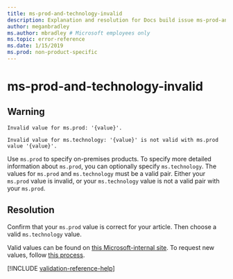 ```yaml
---
title: ms-prod-and-technology-invalid
description: Explanation and resolution for Docs build issue ms-prod-and-technology-invalid
author: meganbradley
ms.author: mbradley # Microsoft employees only
ms.topic: error-reference
ms.date: 1/15/2019
ms.prod: non-product-specific
---
```

# ms-prod-and-technology-invalid

## Warning

`Invalid value for ms.prod: '{value}'.`

`Invalid value for ms.technology: '{value}' is not valid with ms.prod value '{value}'.`

Use `ms.prod` to specify on-premises products. To specify more detailed information about `ms.prod`, you can optionally specify `ms.technology`. The values for `ms.prod` and `ms.technology` must be a valid pair. Either your `ms.prod` value is invalid, or your `ms.technology` value is not a valid pair with your `ms.prod`.

## Resolution

Confirm that your `ms.prod` value is correct for your article. Then choose a valid `ms.technology` value.

Valid values can be found on [this Microsoft-internal site](https://docsmetadatatool.azurewebsites.net/allowlists). To request new values, follow [this process](https://review.learn.microsoft.com/help/contribute/metadata-changes?branch=main).

<!--make sure to add this file to your includes folder and verify the path-->
[!INCLUDE [validation-reference-help](includes/validation-reference-help.md)]
